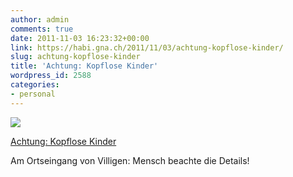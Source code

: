 ```yaml
---
author: admin
comments: true
date: 2011-11-03 16:23:32+00:00
link: https://habi.gna.ch/2011/11/03/achtung-kopflose-kinder/
slug: achtung-kopflose-kinder
title: 'Achtung: Kopflose Kinder'
wordpress_id: 2588
categories:
- personal
---
```


[![](https://static.flickr.com/6103/6309662076_56ee66f3d2_m.jpg)](https://www.flickr.com/photos/habi/6309662076/)
   
[Achtung: Kopflose Kinder](https://www.flickr.com/photos/habi/6309662076/)

Am Ortseingang von Villigen: Mensch beachte die Details!